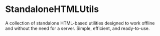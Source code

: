 # StandaloneHTMLUtils
A collection of standalone HTML-based utilities designed to work offline and without the need for a server. Simple, efficient, and ready-to-use.
